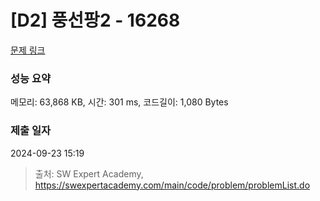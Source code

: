 # [D2] 풍선팡2 - 16268 

[문제 링크](https://swexpertacademy.com/main/code/problem/problemDetail.do?contestProbId=AYYlGU56XOkDFARc) 

### 성능 요약

메모리: 63,868 KB, 시간: 301 ms, 코드길이: 1,080 Bytes

### 제출 일자

2024-09-23 15:19



> 출처: SW Expert Academy, https://swexpertacademy.com/main/code/problem/problemList.do